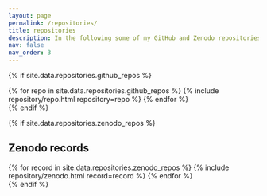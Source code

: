 ```yaml
---
layout: page
permalink: /repositories/
title: repositories
description: In the following some of my GitHub and Zenodo repositories containing some projects and data collected over time.
nav: false
nav_order: 3
---
```


{% if site.data.repositories.github_repos %}
<div class="repositories d-flex flex-wrap flex-md-row flex-column justify-content-between align-items-center">
  {% for repo in site.data.repositories.github_repos %}
    {% include repository/repo.html repository=repo %}
  {% endfor %}
</div>
{% endif %}

{% if site.data.repositories.zenodo_repos %}
<h2 class="mt-5">Zenodo records</h2>
<div class="repositories d-flex flex-wrap flex-md-row flex-column justify-content-between align-items-center">
  {% for record in site.data.repositories.zenodo_repos %}
    {% include repository/zenodo.html record=record %}
  {% endfor %}
</div>
{% endif %}